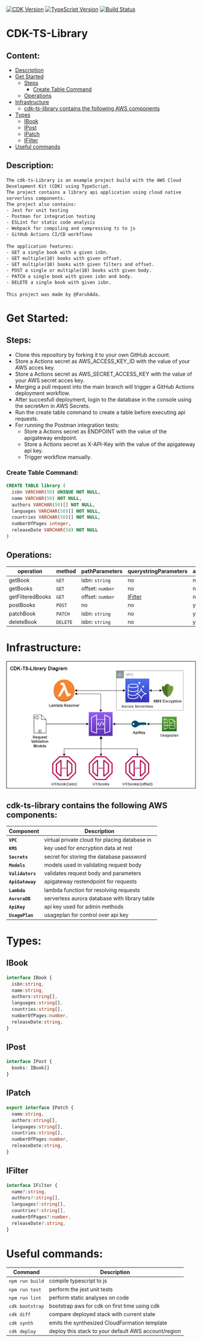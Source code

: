 [![CDK Version](https://img.shields.io/badge/CDK-2.37.1-orange)](https://docs.aws.amazon.com/cdk/api/versions.html)
[![TypeScript Version](https://img.shields.io/badge/TypeScript-4.7.4-blue)](https://www.typescriptlang.org/download)
[![Build Status](https://img.shields.io/endpoint.svg?url=https%3A%2F%2Factions-badge.atrox.dev%2Fatrox%2Fsync-dotenv%2Fbadge&style=flat)](https://github.com/CodingWithFaruci/cdk-ts-library/actions)

# **CDK-TS-Library**

## **Content:**

* [Description](#description)
* [Get Started](#get-started)
  * [Steps](#steps)
    * [Create Table Command](#create-table-command)
  * [Operations](#operations)
* [Infrastructure](#infrastructure)
  * [cdk-ts-library contains the following AWS components](#cdk-ts-library-contains-the-following-aws-components)
* [Types](#types)
  * [IBook](#ibook)
  * [IPost](#ipost)
  * [IPatch](#ipatch)
  * [IFilter](#ifilter)
* [Useful commands](#useful-commands)

## **Description:**

    The cdk-ts-Library is an example project build with the AWS Cloud Development Kit (CDK) using TypeScript.
    The project contains a library api application using cloud native serverless components. 
    The project also contains:
    - Jest for unit testing
    - Postman for integration testing
    - ESLint for static code analysis
    - Webpack for compiling and compressing ts to js
    - GitHub Actions CI/CD workflows 

    The application features:
    - GET a single book with a given isbn.
    - GET multiple(10) books with given offset.
    - GET multiple(10) books with given filters and offset.
    - POST a single or multiple(10) books with given body.
    - PATCH a single book with given isbn and body.
    - DELETE a single book with given isbn.
    
    This project was made by @FarukAda.

# **Get Started:**

## **Steps:**

* Clone this repository by forking it to your own GitHub account.
* Store a Actions secret as AWS_ACCESS_KEY_ID with the value of your AWS acces key.
* Store a Actions secret as AWS_SECRET_ACCESS_KEY with the value of your AWS secret acces key.
* Merging a pull request into the main branch will trigger a GitHub Actions deployment workflow.
* After succesfull deployment, login to the database in the console using the secretArn in AWS Secrets.
* Run the create table command to create a table before executing api requests.
* For running the Postman integration tests:
  * Store a Actions secret as ENDPOINT with the value of the apigateway endpoint.
  * Store a Actions secret as X-API-Key with the value of the apigateway api key.
  * Trigger workflow manually.

### **Create Table Command:**

```SQL
CREATE TABLE library (
  isbn VARCHAR(50) UNIQUE NOT NULL,
  name VARCHAR(50) NOT NULL,
  authors VARCHAR(50)[] NOT NULL,
  languages VARCHAR(50)[] NOT NULL,
  countries VARCHAR(50)[] NOT NULL,
  numberOfPages integer,
  releaseDate VARCHAR(50) NOT NULL
)
```

## **Operations:**

|operation|method|pathParameters|querystringParameters|apiKey|body|
|-|-|-|-|-|-|
| getBook|`GET`|isbn: `string`|no|no|no|
| getBooks|`GET`|offset: `number`|no|no|no|
| getFilteredBooks|`GET`|offset: `number`|[IFilter](#ifilter)|no|no|
| postBooks|`POST`|no|no|yes|[IPost](#ipost)|
| patchBook|`PATCH`|isbn: `string`|no|yes|[IPatch](#ipatch)|
| deleteBook|`DELETE`|isbn: `string`|no|yes|no|

# **Infrastructure:**

![alt text](./diagram/cdk-ts-library-diagram.png)

## **cdk-ts-library contains the following AWS components:**

|Component|Description|
|-|-|
|**`VPC`**| virtual private cloud for placing database in|
|**`KMS`**| key used for encryption data at rest|
|**`Secrets`**| secret for storing the database password |
|**`Models`**| models used in validating request body|
|**`Validators`**| validates request body and parameters|
|**`ApiGateway`**| apigateway restendpoint for requests|
|**`Lambda`**| lambda function for resolving requests|
|**`AuroraDB`**| serverless aurora database with library table|
|**`ApiKey`**| api key used for admin methods|
|**`UsagePlan`**| usageplan for control over api key|

# **Types:**

## **IBook**

```TypeScript
interface IBook {
  isbn:string, 
  name:string, 
  authors:string[], 
  languages:string[], 
  countries:string[], 
  numberOfPages:number, 
  releaseDate:string,
}
```

## **IPost**

```TypeScript
interface IPost {
  books: IBook[]
}
```

## **IPatch**

```TypeScript
export interface IPatch {
  name:string, 
  authors:string[], 
  languages:string[], 
  countries:string[], 
  numberOfPages:number, 
  releaseDate:string,
}
```

## **IFilter**

```Typescript
interface IFilter {
  name?:string, 
  authors?:string[], 
  languages?:string[], 
  countries?:string[], 
  numberOfPages?:number, 
  releaseDate?:string,
}
```

# **Useful commands:**

| Command  | Description    |
|----------|----------------|
|`npm run build`|compile typescript to js|
|`npm run test`|perform the jest unit tests|
|`npm run lint`|perform static analyses on code|
|`cdk bootstrap`|bootstrap aws for cdk on first time using cdk|
|`cdk diff`|compare deployed stack with current state|
|`cdk synth`|emits the synthesized CloudFormation template|
|`cdk deploy`| deploy this stack to your default AWS account/region|
